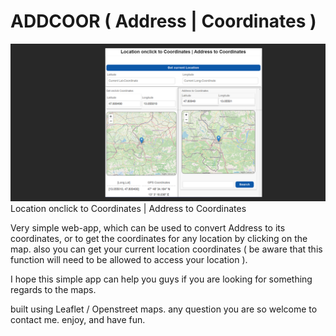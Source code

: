# ADDCOOR ( Address | Coordinates )

![alt text](https://github.com/safwan-nj/ADDCOOR/blob/main/images/screentschot.png?raw=true)
Location onclick to Coordinates | Address to Coordinates

Very simple web-app, which can be used to convert Address to its coordinates, or to get the coordinates for any location by clicking on the map.
also you can get your current location coordinates ( be aware that this function will need to be allowed to access your location ).

I hope this simple app can help you guys if you are looking for something regards to the maps.

built using Leaflet / Openstreet maps.
any question you are so welcome to contact me.
enjoy, and have fun.
